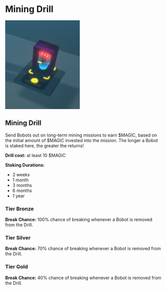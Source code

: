 # Mining Drill

![Drill Model - WIP](<../../.gitbook/assets/image (6) (1) (1).png>)

## **Mining Drill** <a href="#core-points" id="core-points"></a>

Send Bobots out on long-term mining missions to earn $MAGIC, based on the initial amount of $MAGIC invested into the mission. The longer a Bobot is staked here, the greater the returns!&#x20;

**Drill cost:** at least 10 $MAGIC&#x20;

**Staking Durations:**&#x20;

* 2 weeks
* 1 month
* 3 months
* 6 months
* 1 year

### Tier Bronze&#x20;

**Break Chance:** 100% chance of breaking whenever a Bobot is removed from the Drill.

### Tier Silver&#x20;

**Break Chance:** 70% chance of breaking whenever a Bobot is removed from the Drill.&#x20;

### Tier Gold&#x20;

**Break Chance:** 40% chance of breaking whenever a Bobot is removed from the Drill.&#x20;

